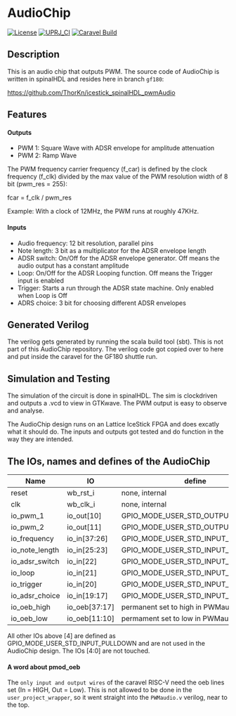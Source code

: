 # AudioChip

[![License](https://img.shields.io/badge/License-Apache%202.0-blue.svg)](https://opensource.org/licenses/Apache-2.0) [![UPRJ_CI](https://github.com/efabless/caravel_project_example/actions/workflows/user_project_ci.yml/badge.svg)](https://github.com/efabless/caravel_project_example/actions/workflows/user_project_ci.yml) [![Caravel Build](https://github.com/efabless/caravel_project_example/actions/workflows/caravel_build.yml/badge.svg)](https://github.com/efabless/caravel_project_example/actions/workflows/caravel_build.yml)

## Description

This is an audio chip that outputs PWM. The source code of AudioChip is written in spinalHDL and resides here in branch ```gf180```:

https://github.com/ThorKn/icestick_spinalHDL_pwmAudio

## Features

#### Outputs
- PWM 1: Square Wave with ADSR envelope for amplitude attenuation
- PWM 2: Ramp Wave

The PWM frequency carrier frequency (f_car) is defined by the clock frequency (f_clk) divided by the max value of the PWM resolution width of 8 bit (pwm_res = 255):

fcar = f_clk / pwm_res

Example: With a clock of 12MHz, the PWM runs at roughly 47KHz.


#### Inputs
- Audio frequency: 12 bit resolution, parallel pins
- Note length: 3 bit as a multiplicator for the ADSR envelope length
- ADSR switch: On/Off for the ADSR envelope generator. Off means the audio output has a constant amplitude
- Loop: On/Off for the ADSR Looping function. Off means the Trigger input is enabled
- Trigger: Starts a run through the ADSR state machine. Only enabled when Loop is Off
- ADRS choice: 3 bit for choosing different ADSR envelopes 

## Generated Verilog

The verilog gets generated by running the scala build tool (sbt). This is not part of this AudioChip repository. The verilog code got copied over to here and put inside the caravel for the GF180 shuttle run.

## Simulation and Testing

The simulation of the circuit is done in spinalHDL. The sim is clockdriven and outputs a .vcd to view in GTKwave. The PWM output is easy to observe and analyse.

The AudioChip design runs on an Lattice IceStick FPGA and does excatly what it should do. The inputs and outputs got tested and do function in the way they are intended.

## The IOs, names and defines of the AudioChip

| Name              | IO            | define        |
| ----------------- | ------------- | -----------   |
| reset             | wb_rst_i      | none, internal |
| clk               | wb_clk_i      | none, internal |
| io_pwm_1	        | io_out[10]    | GPIO_MODE_USER_STD_OUTPUT |
| io_pwm_2	        | io_out[11]    | GPIO_MODE_USER_STD_OUTPUT |
| io_frequency      | io_in[37:26]  | GPIO_MODE_USER_STD_INPUT_PULLDOWN |
| io_note_length    | io_in[25:23]  | GPIO_MODE_USER_STD_INPUT_PULLDOWN |
| io_adsr_switch    | io_in[22]     | GPIO_MODE_USER_STD_INPUT_PULLDOWN |
| io_loop           | io_in[21]     | GPIO_MODE_USER_STD_INPUT_PULLDOWN |
| io_trigger        | io_in[20]     | GPIO_MODE_USER_STD_INPUT_PULLDOWN |
| io_adsr_choice    | io_in[19:17]  | GPIO_MODE_USER_STD_INPUT_PULLDOWN |
| io_oeb_high       | io_oeb[37:17] | permanent set to high in PWMaudio.v | 
| io_oeb_low        | io_oeb[11:10] | permament set to low in PWMaudio.v | 

All other IOs above [4] are defined as GPIO_MODE_USER_STD_INPUT_PULLDOWN and are not used in the AudioChip design. The IOs [4:0] are not touched.

#### A word about pmod_oeb
The ```only input and output wires``` of the caravel RISC-V need the oeb lines set (In = HIGH, Out = Low). This is not allowed to be done in the ```user_project_wrapper```, so it went straight into the ```PWMaudio.v``` verilog, near to the top.